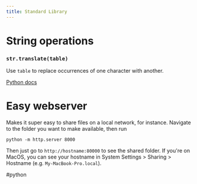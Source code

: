 ```yaml
---
title: Standard Library
---
```

# String operations
### `str.translate(table)`
Use `table` to replace occurrences of one character with another.

[Python docs](https://docs.python.org/3/library/stdtypes.html#str.replace)

# Easy webserver

Makes it super easy to share files on a local network, for instance. Navigate to the folder you want to make available, then run

```shell
python -m http.server 8000
```

Then just go to `http://hostname:80000` to see the shared folder. If you're on MacOS, you can see your hostname in System Settings > Sharing > Hostname (e.g. `My-MacBook-Pro.local`).

#python
